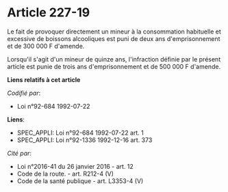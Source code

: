 # Article 227-19

Le fait de provoquer directement un mineur à la consommation habituelle et excessive de boissons alcooliques est puni de deux
ans d'emprisonnement et de 300 000 F d'amende.

Lorsqu'il s'agit d'un mineur de quinze ans, l'infraction définie par le présent article est punie de trois ans
d'emprisonnement et de 500 000 F d'amende.

**Liens relatifs à cet article**

_Codifié par_:

  - Loi n°92-684 1992-07-22

**Liens**:

  - SPEC_APPLI: Loi n°92-684 1992-07-22 art. 1
  - SPEC_APPLI: Loi n°92-1336 1992-12-16 art. 373

_Cité par_:

  - Loi n°2016-41 du 26 janvier 2016 - art. 12
  - Code de la route. - art. R212-4 (V)
  - Code de la santé publique - art. L3353-4 (V)
